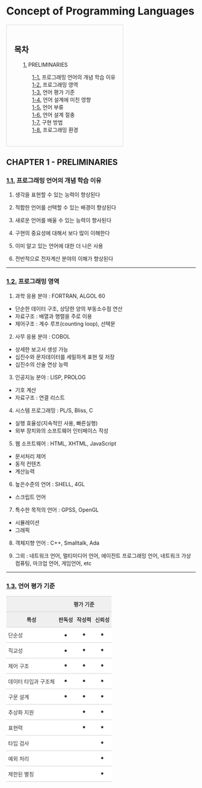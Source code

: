 # Concept of Programming Languages

<div style="width:100%;overflow:hidden">
  <div id="-목차-" style="border:1px solid #D8D8D8;padding:20px;float:left;">
  <h2> 목차 </h2>
  <ul style="list-style:none;">
  <li>
  <a href="#">1.</a> PRELIMINARIES
  </li>
  <ul style="list-style:none;">

  <li>
  <a href="#">1-1.</a> 프로그래밍 언어의 개념 학습 이유
  </li>
  <li>
  <a href="#">1-2.</a> 프로그래밍 영역
  </li>
  <li>
  <a href="#">1-3.</a> 언어 평가 기준
  </li>
  <li>
  <a href="#">1-4.</a> 언어 설계에 미친 영향
  </li>
  <li>
  <a href="#">1-5.</a> 언어 부류
  </li>
  <li>
  <a href="#">1-6.</a> 언어 설계 절충
  </li>
  <li>
  <a href="#">1-7.</a> 구현 방법
  </li>
  <li>
  <a href="#">1-8.</a> 프로그래밍 환경
  </li>

  </ul>

  </ul>
</div>
</div>

## CHAPTER 1 - PRELIMINARIES

### <a href="#-목차-">1.1.</a> 프로그래밍 언어의 개념 학습 이유

1. 생각을 표현할 수 있는 능력이 향상된다

1. 적합한 언어를 선택할 수 있는 배경이 향상된다

1. 새로운 언어를 배울 수 있는 능력이 향사된다

1. 구현의 중요성에 대해서 보다 많이 이해한다

1. 이미 알고 있는 언어에 대한 더 나은 사용

1. 전반적으로 전자계산 분야의 이해가 향상된다

---

### <a href="#-목차-">1.2.</a> 프로그래밍 영역

1. 과학 응용 분야 : FORTRAN, ALGOL 60
 - 단순한 데이터 구조, 상당한 양의 부동소수점 연산
 - 자료구조 : 배열과 행렬을 주로 이용
 - 제어구조 : 계수 루프(counting loop), 선택문

2. 사무 응용 분야 : COBOL
 - 상세한 보고서 생성 가능
 - 십진수와 문자데이터를 세밀하게 표현 및 저장
 - 십진수의 산술 연상 능력

3. 인공지능 분야 : LISP, PROLOG
 - 기호 계산
 - 자료구조 : 연결 리스트

4. 시스템 프로그래밍 : PL/S, Bliss, C
 - 실행 효율성(지속적인 사용, 빠른실행)
 - 외부 장치와의 소프트웨어 인터페이스 작성

5. 웹 소프트웨어 : HTML, XHTML, JavaScript
 - 문서처리 제어
 - 동적 컨텐츠
 - 계산능력

6. 높은수준의 언어 : SHELL, 4GL
 - 스크립트 언어

7. 특수한 목적의 언어 : GPSS, OpenGL
 - 시뮬레이션
 - 그래픽

8. 객체지향 언어 : C++, Smalltalk, Ada


9. 그외 : 네트워크 언어, 멀티미디어 언어, 에이전트 프로그래밍 언어, 네트워크 가상컴퓨팅, 마크업 언어, 게임언어, etc

---

### <a href="#-목차-">1.3.</a> 언어 평가 기준

<table style="border-collapse:collapse;border-spacing:0;border-color:#ccc"><tr><th style="font-family:Arial, sans-serif;font-size:14px;font-weight:bold;padding:10px 5px;border-style:solid;border-width:0px;overflow:hidden;word-break:normal;border-color:#ccc;color:#333;background-color:#f0f0f0;border-top-width:1px;border-bottom-width:1px"></th><th style="font-family:Arial, sans-serif;font-size:14px;font-weight:bold;padding:10px 5px;border-style:solid;border-width:0px;overflow:hidden;word-break:normal;border-color:#ccc;color:#333;background-color:#f0f0f0;border-top-width:1px;border-bottom-width:1px;text-align:center" colspan="3">평가 기준</th></tr><tr><td style="font-family:Arial, sans-serif;font-size:14px;padding:10px 5px;border-style:solid;border-width:0px;overflow:hidden;word-break:normal;border-color:#ccc;color:#333;background-color:#efefef;border-top-width:1px;border-bottom-width:1px;font-weight:bold;text-align:center">특성</td><td style="font-family:Arial, sans-serif;font-size:14px;padding:10px 5px;border-style:solid;border-width:0px;overflow:hidden;word-break:normal;border-color:#ccc;color:#333;background-color:#efefef;border-top-width:1px;border-bottom-width:1px;font-weight:bold;text-align:center">판독성</td><td style="font-family:Arial, sans-serif;font-size:14px;padding:10px 5px;border-style:solid;border-width:0px;overflow:hidden;word-break:normal;border-color:#ccc;color:#333;background-color:#efefef;border-top-width:1px;border-bottom-width:1px;font-weight:bold;text-align:center;vertical-align:top">작성력</td><td style="font-family:Arial, sans-serif;font-size:14px;padding:10px 5px;border-style:solid;border-width:0px;overflow:hidden;word-break:normal;border-color:#ccc;color:#333;background-color:#efefef;border-top-width:1px;border-bottom-width:1px;font-weight:bold;text-align:center;vertical-align:top">신뢰성</td></tr><tr><td style="font-family:Arial, sans-serif;font-size:14px;padding:10px 5px;border-style:solid;border-width:0px;overflow:hidden;word-break:normal;border-color:#ccc;color:#333;background-color:#fff;border-top-width:1px;border-bottom-width:1px">단순성<br></td><td style="font-family:Arial, sans-serif;font-size:14px;padding:10px 5px;border-style:solid;border-width:0px;overflow:hidden;word-break:normal;border-color:#ccc;color:#333;background-color:#fff;border-top-width:1px;border-bottom-width:1px;text-align:center">●</td><td style="font-family:Arial, sans-serif;font-size:14px;padding:10px 5px;border-style:solid;border-width:0px;overflow:hidden;word-break:normal;border-color:#ccc;color:#333;background-color:#fff;border-top-width:1px;border-bottom-width:1px;text-align:center;vertical-align:top">●</td><td style="font-family:Arial, sans-serif;font-size:14px;padding:10px 5px;border-style:solid;border-width:0px;overflow:hidden;word-break:normal;border-color:#ccc;color:#333;background-color:#fff;border-top-width:1px;border-bottom-width:1px;text-align:center;vertical-align:top">●</td></tr><tr><td style="font-family:Arial, sans-serif;font-size:14px;padding:10px 5px;border-style:solid;border-width:0px;overflow:hidden;word-break:normal;border-color:#ccc;color:#333;background-color:#fff;border-top-width:1px;border-bottom-width:1px">직교성<br></td><td style="font-family:Arial, sans-serif;font-size:14px;padding:10px 5px;border-style:solid;border-width:0px;overflow:hidden;word-break:normal;border-color:#ccc;color:#333;background-color:#fff;border-top-width:1px;border-bottom-width:1px;text-align:center">●</td><td style="font-family:Arial, sans-serif;font-size:14px;padding:10px 5px;border-style:solid;border-width:0px;overflow:hidden;word-break:normal;border-color:#ccc;color:#333;background-color:#fff;border-top-width:1px;border-bottom-width:1px;text-align:center;vertical-align:top">●</td><td style="font-family:Arial, sans-serif;font-size:14px;padding:10px 5px;border-style:solid;border-width:0px;overflow:hidden;word-break:normal;border-color:#ccc;color:#333;background-color:#fff;border-top-width:1px;border-bottom-width:1px;text-align:center;vertical-align:top">●</td></tr><tr><td style="font-family:Arial, sans-serif;font-size:14px;padding:10px 5px;border-style:solid;border-width:0px;overflow:hidden;word-break:normal;border-color:#ccc;color:#333;background-color:#fff;border-top-width:1px;border-bottom-width:1px;vertical-align:top">제어 구조</td><td style="font-family:Arial, sans-serif;font-size:14px;padding:10px 5px;border-style:solid;border-width:0px;overflow:hidden;word-break:normal;border-color:#ccc;color:#333;background-color:#fff;border-top-width:1px;border-bottom-width:1px;text-align:center;vertical-align:top">●</td><td style="font-family:Arial, sans-serif;font-size:14px;padding:10px 5px;border-style:solid;border-width:0px;overflow:hidden;word-break:normal;border-color:#ccc;color:#333;background-color:#fff;border-top-width:1px;border-bottom-width:1px;text-align:center;vertical-align:top">●</td><td style="font-family:Arial, sans-serif;font-size:14px;padding:10px 5px;border-style:solid;border-width:0px;overflow:hidden;word-break:normal;border-color:#ccc;color:#333;background-color:#fff;border-top-width:1px;border-bottom-width:1px;text-align:center;vertical-align:top">●</td></tr><tr><td style="font-family:Arial, sans-serif;font-size:14px;padding:10px 5px;border-style:solid;border-width:0px;overflow:hidden;word-break:normal;border-color:#ccc;color:#333;background-color:#fff;border-top-width:1px;border-bottom-width:1px;vertical-align:top">데이터 타입과 구조체</td><td style="font-family:Arial, sans-serif;font-size:14px;padding:10px 5px;border-style:solid;border-width:0px;overflow:hidden;word-break:normal;border-color:#ccc;color:#333;background-color:#fff;border-top-width:1px;border-bottom-width:1px;text-align:center;vertical-align:top">●</td><td style="font-family:Arial, sans-serif;font-size:14px;padding:10px 5px;border-style:solid;border-width:0px;overflow:hidden;word-break:normal;border-color:#ccc;color:#333;background-color:#fff;border-top-width:1px;border-bottom-width:1px;text-align:center;vertical-align:top">●</td><td style="font-family:Arial, sans-serif;font-size:14px;padding:10px 5px;border-style:solid;border-width:0px;overflow:hidden;word-break:normal;border-color:#ccc;color:#333;background-color:#fff;border-top-width:1px;border-bottom-width:1px;text-align:center;vertical-align:top">●</td></tr><tr><td style="font-family:Arial, sans-serif;font-size:14px;padding:10px 5px;border-style:solid;border-width:0px;overflow:hidden;word-break:normal;border-color:#ccc;color:#333;background-color:#fff;border-top-width:1px;border-bottom-width:1px;vertical-align:top">구문 설계</td><td style="font-family:Arial, sans-serif;font-size:14px;padding:10px 5px;border-style:solid;border-width:0px;overflow:hidden;word-break:normal;border-color:#ccc;color:#333;background-color:#fff;border-top-width:1px;border-bottom-width:1px;text-align:center;vertical-align:top">●</td><td style="font-family:Arial, sans-serif;font-size:14px;padding:10px 5px;border-style:solid;border-width:0px;overflow:hidden;word-break:normal;border-color:#ccc;color:#333;background-color:#fff;border-top-width:1px;border-bottom-width:1px;text-align:center;vertical-align:top">●</td><td style="font-family:Arial, sans-serif;font-size:14px;padding:10px 5px;border-style:solid;border-width:0px;overflow:hidden;word-break:normal;border-color:#ccc;color:#333;background-color:#fff;border-top-width:1px;border-bottom-width:1px;text-align:center;vertical-align:top">●</td></tr><tr><td style="font-family:Arial, sans-serif;font-size:14px;padding:10px 5px;border-style:solid;border-width:0px;overflow:hidden;word-break:normal;border-color:#ccc;color:#333;background-color:#fff;border-top-width:1px;border-bottom-width:1px;vertical-align:top">추상화 지원</td><td style="font-family:Arial, sans-serif;font-size:14px;padding:10px 5px;border-style:solid;border-width:0px;overflow:hidden;word-break:normal;border-color:#ccc;color:#333;background-color:#fff;border-top-width:1px;border-bottom-width:1px;text-align:center;vertical-align:top"></td><td style="font-family:Arial, sans-serif;font-size:14px;padding:10px 5px;border-style:solid;border-width:0px;overflow:hidden;word-break:normal;border-color:#ccc;color:#333;background-color:#fff;border-top-width:1px;border-bottom-width:1px;text-align:center;vertical-align:top">●</td><td style="font-family:Arial, sans-serif;font-size:14px;padding:10px 5px;border-style:solid;border-width:0px;overflow:hidden;word-break:normal;border-color:#ccc;color:#333;background-color:#fff;border-top-width:1px;border-bottom-width:1px;text-align:center;vertical-align:top">●</td></tr><tr><td style="font-family:Arial, sans-serif;font-size:14px;padding:10px 5px;border-style:solid;border-width:0px;overflow:hidden;word-break:normal;border-color:#ccc;color:#333;background-color:#fff;border-top-width:1px;border-bottom-width:1px;vertical-align:top">표현력</td><td style="font-family:Arial, sans-serif;font-size:14px;padding:10px 5px;border-style:solid;border-width:0px;overflow:hidden;word-break:normal;border-color:#ccc;color:#333;background-color:#fff;border-top-width:1px;border-bottom-width:1px;text-align:center;vertical-align:top"></td><td style="font-family:Arial, sans-serif;font-size:14px;padding:10px 5px;border-style:solid;border-width:0px;overflow:hidden;word-break:normal;border-color:#ccc;color:#333;background-color:#fff;border-top-width:1px;border-bottom-width:1px;text-align:center;vertical-align:top">●</td><td style="font-family:Arial, sans-serif;font-size:14px;padding:10px 5px;border-style:solid;border-width:0px;overflow:hidden;word-break:normal;border-color:#ccc;color:#333;background-color:#fff;border-top-width:1px;border-bottom-width:1px;text-align:center;vertical-align:top">●</td></tr><tr><td style="font-family:Arial, sans-serif;font-size:14px;padding:10px 5px;border-style:solid;border-width:0px;overflow:hidden;word-break:normal;border-color:#ccc;color:#333;background-color:#fff;border-top-width:1px;border-bottom-width:1px;vertical-align:top">타입 검사<br></td><td style="font-family:Arial, sans-serif;font-size:14px;padding:10px 5px;border-style:solid;border-width:0px;overflow:hidden;word-break:normal;border-color:#ccc;color:#333;background-color:#fff;border-top-width:1px;border-bottom-width:1px;text-align:center;vertical-align:top"></td><td style="font-family:Arial, sans-serif;font-size:14px;padding:10px 5px;border-style:solid;border-width:0px;overflow:hidden;word-break:normal;border-color:#ccc;color:#333;background-color:#fff;border-top-width:1px;border-bottom-width:1px;text-align:center;vertical-align:top"></td><td style="font-family:Arial, sans-serif;font-size:14px;padding:10px 5px;border-style:solid;border-width:0px;overflow:hidden;word-break:normal;border-color:#ccc;color:#333;background-color:#fff;border-top-width:1px;border-bottom-width:1px;text-align:center;vertical-align:top">●</td></tr><tr><td style="font-family:Arial, sans-serif;font-size:14px;padding:10px 5px;border-style:solid;border-width:0px;overflow:hidden;word-break:normal;border-color:#ccc;color:#333;background-color:#fff;border-top-width:1px;border-bottom-width:1px;vertical-align:top">예외 처리</td><td style="font-family:Arial, sans-serif;font-size:14px;padding:10px 5px;border-style:solid;border-width:0px;overflow:hidden;word-break:normal;border-color:#ccc;color:#333;background-color:#fff;border-top-width:1px;border-bottom-width:1px;text-align:center;vertical-align:top"></td><td style="font-family:Arial, sans-serif;font-size:14px;padding:10px 5px;border-style:solid;border-width:0px;overflow:hidden;word-break:normal;border-color:#ccc;color:#333;background-color:#fff;border-top-width:1px;border-bottom-width:1px;text-align:center;vertical-align:top"></td><td style="font-family:Arial, sans-serif;font-size:14px;padding:10px 5px;border-style:solid;border-width:0px;overflow:hidden;word-break:normal;border-color:#ccc;color:#333;background-color:#fff;border-top-width:1px;border-bottom-width:1px;text-align:center;vertical-align:top">●</td></tr><tr><td style="font-family:Arial, sans-serif;font-size:14px;padding:10px 5px;border-style:solid;border-width:0px;overflow:hidden;word-break:normal;border-color:#ccc;color:#333;background-color:#fff;border-top-width:1px;border-bottom-width:1px;vertical-align:top">제한된 별칭</td><td style="font-family:Arial, sans-serif;font-size:14px;padding:10px 5px;border-style:solid;border-width:0px;overflow:hidden;word-break:normal;border-color:#ccc;color:#333;background-color:#fff;border-top-width:1px;border-bottom-width:1px;text-align:center;vertical-align:top"></td><td style="font-family:Arial, sans-serif;font-size:14px;padding:10px 5px;border-style:solid;border-width:0px;overflow:hidden;word-break:normal;border-color:#ccc;color:#333;background-color:#fff;border-top-width:1px;border-bottom-width:1px;text-align:center;vertical-align:top"></td><td style="font-family:Arial, sans-serif;font-size:14px;padding:10px 5px;border-style:solid;border-width:0px;overflow:hidden;word-break:normal;border-color:#ccc;color:#333;background-color:#fff;border-top-width:1px;border-bottom-width:1px;text-align:center;vertical-align:top">●</td></tr></table>
